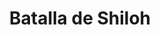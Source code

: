 ﻿---
title: "Batalla de Shiloh"
permalink: periodes_838.html
layout: periode
dataInici: 1862-04-06
dataFi: 1862-04-07
sidebar: periodes
pares:
  - id: 321
    title: "Guerra de Secesión Americana"
    dataInici: "(1861-04-12)"
    dataFi: "(1865-04-09)"

fills:
jocsPrincipals:
  - title: "April's Harvest: The Battle of Shiloh, April 6 & 7, 1862"
    bggId: 10964
    dataInici: 
    dataFi: 

  - title: "Fury in the West"
    bggId: 5294
    dataInici: 
    dataFi: 

  - title: "A Fearful Slaughter: The Battle of Shiloh"
    bggId: 10679
    dataInici: 
    dataFi: 

  - title: "Clash of Wills: Shiloh 1862"
    bggId: 128098
    dataInici: 
    dataFi: 

  - title: "Hell Before Night: The Battle of Shiloh"
    bggId: 11131
    dataInici: 
    dataFi: 

jocsEscenaris:
jocsEpoca:
  - title: "Across 5 Aprils"
    bggId: 4047
    escenari: "Shiloh"
    dataInici: 
    dataFi: 

jocsEpocaEscenaris:
  - title: "Battle Cry"
    bggId: 551
    escenari: "Shiloh--6th April, 1862"
    dataInici: 1862-04-06
    dataFi: 

---
